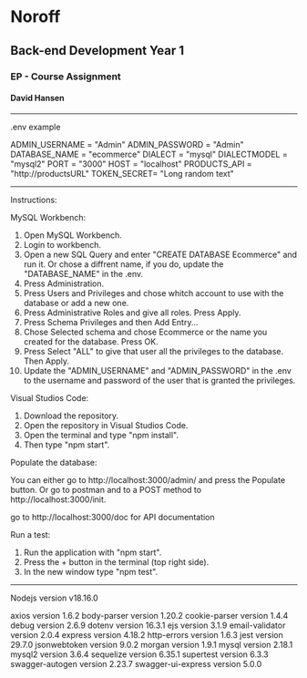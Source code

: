 # Noroff

## Back-end Development Year 1

### EP - Course Assignment

#### David Hansen

---

.env example

ADMIN_USERNAME = "Admin"
ADMIN_PASSWORD = "Admin"
DATABASE_NAME = "ecommerce"
DIALECT = "mysql"
DIALECTMODEL = "mysql2"
PORT = "3000"
HOST = "localhost"
PRODUCTS_API = "http://productsURL"
TOKEN_SECRET= "Long random text"

---

Instructions:

MySQL Workbench:

1. Open MySQL Workbench.
2. Login to workbench.
3. Open a new SQL Query and enter "CREATE DATABASE Ecommerce" and run it. Or chose a diffrent name, if you do, update the "DATABASE_NAME" in the .env.
4. Press Administration.
5. Press Users and Privileges and chose whitch account to use with the database or add a new one.
6. Press Administrative Roles and give all roles. Press Apply.
7. Press Schema Privileges and then Add Entry...
8. Chose Selected schema and chose Ecommerce or the name you created for the database. Press OK.
9. Press Select "ALL" to give that user all the privileges to the database. Then Apply.
10. Update the "ADMIN_USERNAME" and "ADMIN_PASSWORD" in the .env to the username and password of the user that is granted the privileges.

Visual Studios Code:

1. Download the repository.
2. Open the repository in Visual Studios Code.
3. Open the terminal and type "npm install".
4. Then type "npm start".

Populate the database:

You can either go to http://localhost:3000/admin/ and press the Populate button.
Or go to postman and to a POST method to http://localhost:3000/init.

go to http://localhost:3000/doc for API documentation

Run a test:

1. Run the application with "npm start".
2. Press the + button in the terminal (top right side).
3. In the new window type "npm test".

---

Nodejs version v18.16.0

axios version 1.6.2
body-parser version 1.20.2
cookie-parser version 1.4.4
debug version 2.6.9
dotenv version 16.3.1
ejs version 3.1.9
email-validator version 2.0.4
express version 4.18.2
http-errors version 1.6.3
jest version 29.7.0
jsonwebtoken version 9.0.2
morgan version 1.9.1
mysql version 2.18.1
mysql2 version 3.6.4
sequelize version 6.35.1
supertest version 6.3.3
swagger-autogen version 2.23.7
swagger-ui-express version 5.0.0

